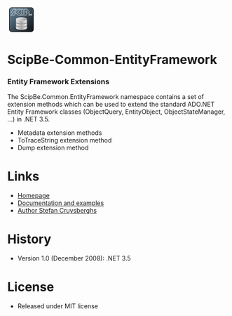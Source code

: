 ![Logo](Doc/Images/ScipBe.Common.EntityFramework.png) 
# ScipBe-Common-EntityFramework
### Entity Framework Extensions

The ScipBe.Common.EntityFramework namespace contains a set of extension methods which can be used to extend the standard ADO.NET Entity Framework classes (ObjectQuery, EntityObject, ObjectStateManager, ...) in .NET 3.5.
- Metadata extension methods
- ToTraceString extension method
- Dump extension method

Links
=================================================================

- [Homepage](http://www.scip.be)
- [Documentation and examples](http://www.scip.be/index.php?Page=ComponentsNETEntityFramework)
- [Author Stefan Cruysberghs](http://www.scip.be/index.php?Page=AboutMe)

History
=================================================================

- Version 1.0 (December 2008): .NET 3.5

License
=================================================================

- Released under MIT license
